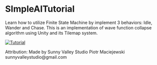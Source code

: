 # SImpleAITutorial
Learn how to utilize Finite State Machine by implement 3 behaviors: Idle, Wander and Chase.
This is an implementation of wave function collapse algorithm using Unity and its Tilemap system.

[![Tutorial](https://img.youtube.com/vi/-ocbbACK3Z4/0.jpg)](https://youtu.be/-ocbbACK3Z4)

<p>Attribution:
Made by Sunny Valley Studio Piotr Maciejewski sunnyvalleystudio@gmail.com
